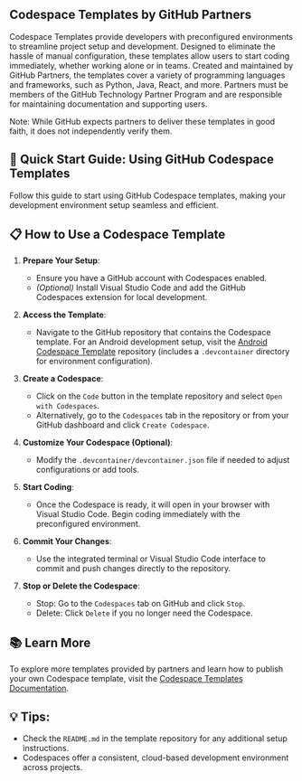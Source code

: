 ## Codespace Templates by GitHub Partners

Codespace Templates provide developers with preconfigured environments to streamline project setup and development. Designed to eliminate the hassle of manual configuration, these templates allow users to start coding immediately, whether working alone or in teams. Created and maintained by GitHub Partners, the templates cover a variety of programming languages and frameworks, such as Python, Java, React, and more. Partners must be members of the GitHub Technology Partner Program and are responsible for maintaining documentation and supporting users.

Note: While GitHub expects partners to deliver these templates in good faith, it does not independently verify them.

## 🚀 Quick Start Guide: Using GitHub Codespace Templates

Follow this guide to start using GitHub Codespace templates, making your development environment setup seamless and efficient.

## 📋 How to Use a Codespace Template

1. **Prepare Your Setup**:
   - Ensure you have a GitHub account with Codespaces enabled.
   - *(Optional)* Install Visual Studio Code and add the GitHub Codespaces extension for local development.

2. **Access the Template**:
   - Navigate to the GitHub repository that contains the Codespace template. For an Android development setup, visit the [Android Codespace Template](https://github.com/github-technology-partners/template-android) repository (includes a `.devcontainer` directory for environment configuration).

3. **Create a Codespace**:
   - Click on the `Code` button in the template repository and select `Open with Codespaces`.
   - Alternatively, go to the `Codespaces` tab in the repository or from your GitHub dashboard and click `Create Codespace`.

4. **Customize Your Codespace (Optional)**:
   - Modify the `.devcontainer/devcontainer.json` file if needed to adjust configurations or add tools.

5. **Start Coding**:
   - Once the Codespace is ready, it will open in your browser with Visual Studio Code. Begin coding immediately with the preconfigured environment.

6. **Commit Your Changes**:
   - Use the integrated terminal or Visual Studio Code interface to commit and push changes directly to the repository.

7. **Stop or Delete the Codespace**:
   - Stop: Go to the `Codespaces` tab on GitHub and click `Stop`.
   - Delete: Click `Delete` if you no longer need the Codespace.

## 📚 Learn More
To explore more templates provided by partners and learn how to publish your own Codespace template, visit the [Codespace Templates Documentation](https://github.com/github-technology-partners/codespaces-templates?tab=readme-ov-file).

## 💡 Tips:
- Check the `README.md` in the template repository for any additional setup instructions.
- Codespaces offer a consistent, cloud-based development environment across projects.

